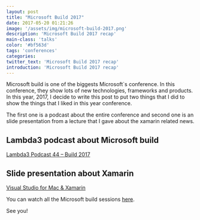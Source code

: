 ```yaml
---
layout: post
title: "Microsoft Build 2017"
date: 2017-05-20 01:21:26
image: '/assets/img/microsoft-build-2017.png'
description: 'Microsoft Build 2017 recap'
main-class: 'talks'
color: '#bf563d'
tags: 'conferences'
categories:
twitter_text: 'Microsoft Build 2017 recap'
introduction: 'Microsoft Build 2017 recap'
---
```


Microsoft build is one of the biggests Microsoft`s conference. In this conference, they show lots of new technologies, frameworks and products.
In this year, 2017, I decide to write this post to put two things that I did to show the things that I liked in this year conference.

The first one is a podcast about the entire conference and second one is an slide presentation from a lecture that I gave about the xamarin related news.


## Lambda3 podcast about Microsoft build
[Lambda3 Podcast 44 – Build 2017](http://www.lambda3.com.br/2017/05/lambda3-podcast-44-build-2017/)

## Slide presentation about Xamarin
[Visual Studio for Mac & Xamarin](https://pt.slideshare.net/WennderSantos/meetup-build-2017)


You can watch all the Microsoft build sessions [here](https://channel9.msdn.com/Events/Build/2017?wt.mc_id=build_hp).

See you!